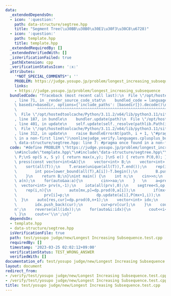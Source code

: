 ```yaml
---
data:
  _extendedDependsOn:
  - icon: ':question:'
    path: data-structure/segtree.hpp
    title: "Segment Tree(\u30BB\u30B0\u30E1\u30F3\u30C8\u6728)"
  - icon: ':question:'
    path: template.hpp
    title: template.hpp
  _extendedRequiredBy: []
  _extendedVerifiedWith: []
  _isVerificationFailed: true
  _pathExtension: cpp
  _verificationStatusIcon: ':x:'
  attributes:
    '*NOT_SPECIAL_COMMENTS*': ''
    PROBLEM: https://judge.yosupo.jp/problem/longest_increasing_subsequence
    links:
    - https://judge.yosupo.jp/problem/longest_increasing_subsequence
  bundledCode: "Traceback (most recent call last):\n  File \"/opt/hostedtoolcache/Python/3.11.2/x64/lib/python3.11/site-packages/onlinejudge_verify/documentation/build.py\"\
    , line 71, in _render_source_code_stat\n    bundled_code = language.bundle(stat.path,\
    \ basedir=basedir, options={'include_paths': [basedir]}).decode()\n          \
    \         ^^^^^^^^^^^^^^^^^^^^^^^^^^^^^^^^^^^^^^^^^^^^^^^^^^^^^^^^^^^^^^^^^^^^^^^^^^^^^^^^^\n\
    \  File \"/opt/hostedtoolcache/Python/3.11.2/x64/lib/python3.11/site-packages/onlinejudge_verify/languages/cplusplus.py\"\
    , line 187, in bundle\n    bundler.update(path)\n  File \"/opt/hostedtoolcache/Python/3.11.2/x64/lib/python3.11/site-packages/onlinejudge_verify/languages/cplusplus_bundle.py\"\
    , line 401, in update\n    self.update(self._resolve(pathlib.Path(included), included_from=path))\n\
    \  File \"/opt/hostedtoolcache/Python/3.11.2/x64/lib/python3.11/site-packages/onlinejudge_verify/languages/cplusplus_bundle.py\"\
    , line 312, in update\n    raise BundleErrorAt(path, i + 1, \"#pragma once found\
    \ in a non-first line\")\nonlinejudge_verify.languages.cplusplus_bundle.BundleErrorAt:\
    \ data-structure/segtree.hpp: line 7: #pragma once found in a non-first line\n"
  code: "#define PROBLEM \"https://judge.yosupo.jp/problem/longest_increasing_subsequence\"\
    \n#include\"template.hpp\"\n#include\"data-structure/segtree.hpp\"\nusing S =\
    \ P;\nS op(S x, S y) { return max(x,y); }\nS e() { return P(0,0); }\nvector<int>\
    \ press(const vector<int>&A){\n    vector<int> B;\n    vector<int> T;\n    rep(i,A.size())T.push_back(A[i]);\n\
    \    sort(all(T));\n    T.erase(unique(all(T)),T.end());\n    rep(i,A.size()){\n\
    \        int pos=lower_bound(all(T),A[i])-T.begin();\n        B.push_back(pos);\n\
    \    }\n    return B;\n}\nint main() {\n    int n;\n    cin>>n;\n    vector<int>\
    \ a(n);\n    for(auto&aa:a){\n        cin>>aa;\n    }   \n    a=press(a);\n  \
    \  vector<int> prv(n,-1);\n    iota(all(prv),0);\n    segtree<S,op,e> dp(n+1);\n\
    \    rep(i,n){\n        auto[mx,p]=dp.prod(0,a[i]);\n        if(mx+1>=dp[a[i]].first){\n\
    \            prv[i]=p;\n            dp.update(a[i],P(mx+1,i));\n        }\n  \
    \  }\n    auto[res,cur]=dp.prod(0,n+1);\n    vector<int> idx;\n    rep(i,res){\n\
    \        idx.push_back(cur);\n        cur=prv[cur];\n    }\n    cout<<idx.size()<<'\\\
    n';\n    reverse(all(idx));\n    for(auto&i:idx){\n        cout<<i<<' ';\n   \
    \ }\n    cout<<'\\n';\n}"
  dependsOn:
  - template.hpp
  - data-structure/segtree.hpp
  isVerificationFile: true
  path: test/yosupo judge/new/Longest Increasing Subsequence.test.cpp
  requiredBy: []
  timestamp: '2023-03-25 02:02:12+09:00'
  verificationStatus: TEST_WRONG_ANSWER
  verifiedWith: []
documentation_of: test/yosupo judge/new/Longest Increasing Subsequence.test.cpp
layout: document
redirect_from:
- /verify/test/yosupo judge/new/Longest Increasing Subsequence.test.cpp
- /verify/test/yosupo judge/new/Longest Increasing Subsequence.test.cpp.html
title: test/yosupo judge/new/Longest Increasing Subsequence.test.cpp
---
```

